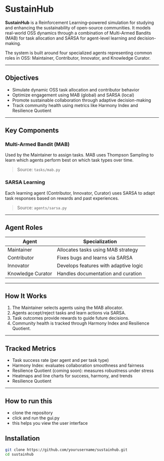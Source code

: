 # SustainHub

**SustainHub** is a Reinforcement Learning–powered simulation for studying and enhancing the sustainability of open-source communities. It models real-world OSS dynamics through a combination of Multi-Armed Bandits (MAB) for task allocation and SARSA for agent-level learning and decision-making.

The system is built around four specialized agents representing common roles in OSS: Maintainer, Contributor, Innovator, and Knowledge Curator.

---

## Objectives

- Simulate dynamic OSS task allocation and contributor behavior
- Optimize engagement using MAB (global) and SARSA (local)
- Promote sustainable collaboration through adaptive decision-making
- Track community health using metrics like Harmony Index and Resilience Quotient

---

## Key Components

### Multi-Armed Bandit (MAB)
Used by the Maintainer to assign tasks. MAB uses Thompson Sampling to learn which agents perform best on which task types over time.

> Source: `tasks/mab.py`

### SARSA Learning
Each learning agent (Contributor, Innovator, Curator) uses SARSA to adapt task responses based on rewards and past experiences.

> Source: `agents/sarsa.py`

---

## Agent Roles

| Agent             | Specialization                        |
|------------------|----------------------------------------|
| Maintainer        | Allocates tasks using MAB strategy     |
| Contributor       | Fixes bugs and learns via SARSA        |
| Innovator         | Develops features with adaptive logic  |
| Knowledge Curator | Handles documentation and curation     |

---

## How It Works

1. The Maintainer selects agents using the MAB allocator.
2. Agents accept/reject tasks and learn actions via SARSA.
3. Task outcomes provide rewards to guide future decisions.
4. Community health is tracked through Harmony Index and Resilience Quotient.

---

## Tracked Metrics

- Task success rate (per agent and per task type)
- Harmony Index: evaluates collaboration smoothness and fairness
- Resilience Quotient (coming soon): measures robustness under stress
- Heatmaps and line charts for success, harmony, and trends
- Resilience Quotient 

---

## How to run this
- clone the repository
- click and run the gui.py
- this helps you view the user interface

## Installation

```bash
git clone https://github.com/yourusername/sustainhub.git
cd sustainhub

